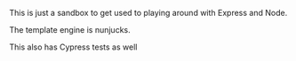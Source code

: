 This is just a sandbox to get used to playing around with Express and Node.

The template engine is nunjucks.

This also has Cypress tests as well
